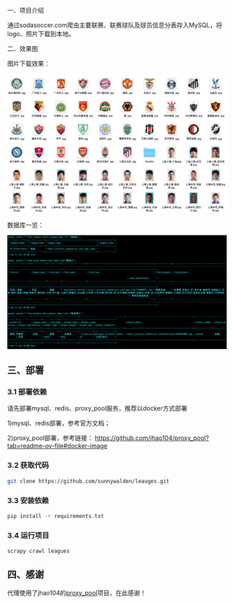 一、项目介绍

通过sodasoccer.com爬虫主要联赛、联赛球队及球员信息分表存入MySQL，将logo、照片下载到本地。

二、效果图

图片下载效果：

![demo](demo/leagues_pirctures.png)


数据库一览：

![database](demo/leagues_data.png)

## 三、部署

### 3.1 部署依赖

请先部署mysql、redis、proxy_pool服务，推荐以docker方式部署

1)mysql、redis部署，参考官方文档；

2)proxy_pool部署，参考链接：
https://github.com/jhao104/proxy_pool?tab=readme-ov-file#docker-image

### 3.2 获取代码

```bash
git clone https://github.com/sunnywalden/leauges.git
```
### 3.3 安装依赖

```bash
pip install -r requirements.txt
```

### 3.4 运行项目

```bash
scrapy crawl leagues
```


## 四、感谢

代理使用了jhao104的[proxy_pool](https://github.com/jhao104/proxy_pool)项目，在此感谢！
